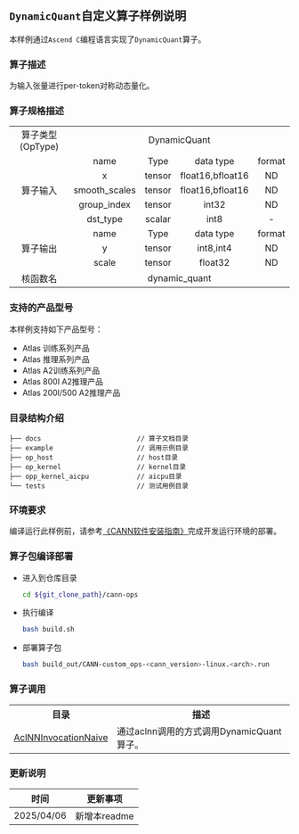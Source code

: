 ## `DynamicQuant`自定义算子样例说明 
本样例通过`Ascend C`编程语言实现了`DynamicQuant`算子。

### 算子描述
为输入张量进行per-token对称动态量化。

### 算子规格描述

<table>
<tr><td rowspan="1" align="center">算子类型(OpType)</td><td colspan="4" align="center">DynamicQuant</td></tr>
</tr>
<tr><td rowspan="5" align="center">算子输入</td><td align="center">name</td><td align="center">Type</td><td align="center">data type</td><td align="center">format</td></tr>
<tr><td align="center">x</td><td align="center">tensor</td><td align="center">float16,bfloat16</td><td align="center">ND</td></tr>
<tr><td align="center">smooth_scales</td><td align="center">tensor</td><td align="center">float16,bfloat16</td><td align="center">ND</td></tr>
<tr><td align="center">group_index</td><td align="center">tensor</td><td align="center">int32</td><td align="center">ND</td></tr>
<tr><td align="center">dst_type</td><td align="center">scalar</td><td align="center">int8</td><td align="center">-</td></tr>
</tr>
</tr>
<tr><td rowspan="3" align="center">算子输出</td><td align="center">name</td><td align="center">Type</td><td align="center">data type</td><td align="center">format</td></tr>
<tr><td align="center">y</td><td align="center">tensor</td><td align="center">int8,int4</td><td align="center">ND</td></tr>
<tr><td align="center">scale</td><td align="center">tensor</td><td align="center">float32</td><td align="center">ND</td></tr>
</tr>
<tr><td rowspan="1" align="center">核函数名</td><td colspan="4" align="center">dynamic_quant</td></tr>
</table>

### 支持的产品型号
本样例支持如下产品型号：
- Atlas 训练系列产品
- Atlas 推理系列产品
- Atlas A2训练系列产品
- Atlas 800I A2推理产品
- Atlas 200I/500 A2推理产品

### 目录结构介绍
```
├── docs                        // 算子文档目录
├── example                     // 调用示例目录
├── op_host                     // host目录
├── op_kernel                   // kernel目录
├── opp_kernel_aicpu            // aicpu目录
└── tests                       // 测试用例目录
```

### 环境要求
编译运行此样例前，请参考[《CANN软件安装指南》](https://hiascend.com/document/redirect/CannCommunityInstSoftware)完成开发运行环境的部署。

### 算子包编译部署
  - 进入到仓库目录

    ```bash
    cd ${git_clone_path}/cann-ops
    ```

  - 执行编译

    ```bash
    bash build.sh
    ```

  - 部署算子包

    ```bash
    bash build_out/CANN-custom_ops-<cann_version>-linux.<arch>.run
    ```
### 算子调用
<table>
    <th>目录</th><th>描述</th>
    <tr>
        <td><a href="./examples/AclNNInvocationNaive"> AclNNInvocationNaive</td><td>通过aclnn调用的方式调用DynamicQuant算子。</td>
    </tr>
</table>

### 更新说明
| 时间 | 更新事项 |
|----|------|
| 2025/04/06 | 新增本readme |